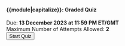 <h4> {{module|capitalize}}: Graded Quiz </h4>
Due:<b> 13 December 2023 at 11:59 PM ET/GMT </b>
<br/>Maximum Number of Attempts Allowed: <b> 2</b>

<div class="Quiz">
    <a href = "{{site.data.course.Quizzes[module].url}}" target="_blank">
    <button> Start Quiz</button>
    </a>
</div>